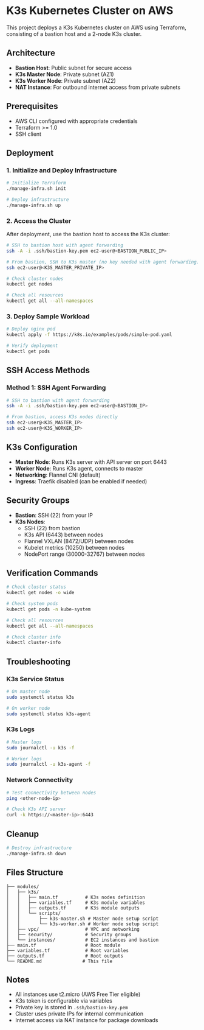 # K3s Kubernetes Cluster on AWS

This project deploys a K3s Kubernetes cluster on AWS using Terraform, consisting of a bastion host and a 2-node K3s cluster.

## Architecture

- **Bastion Host**: Public subnet for secure access
- **K3s Master Node**: Private subnet (AZ1)
- **K3s Worker Node**: Private subnet (AZ2)
- **NAT Instance**: For outbound internet access from private subnets

## Prerequisites

- AWS CLI configured with appropriate credentials
- Terraform >= 1.0
- SSH client

## Deployment

### 1. Initialize and Deploy Infrastructure

```bash
# Initialize Terraform
./manage-infra.sh init

# Deploy infrastructure
./manage-infra.sh up
```

### 2. Access the Cluster

After deployment, use the bastion host to access the K3s cluster:

```bash
# SSH to bastion host with agent forwarding 
ssh -A -i .ssh/bastion-key.pem ec2-user@<BASTION_PUBLIC_IP>

# From bastion, SSH to K3s master (no key needed with agent forwarding)
ssh ec2-user@<K3S_MASTER_PRIVATE_IP>

# Check cluster nodes
kubectl get nodes

# Check all resources
kubectl get all --all-namespaces
```

### 3. Deploy Sample Workload

```bash
# Deploy nginx pod
kubectl apply -f https://k8s.io/examples/pods/simple-pod.yaml

# Verify deployment
kubectl get pods
```

## SSH Access Methods

### Method 1: SSH Agent Forwarding
```bash
# SSH to bastion with agent forwarding
ssh -A -i .ssh/bastion-key.pem ec2-user@<BASTION_IP>

# From bastion, access K3s nodes directly
ssh ec2-user@<K3S_MASTER_IP>
ssh ec2-user@<K3S_WORKER_IP>
```

## K3s Configuration

- **Master Node**: Runs K3s server with API server on port 6443
- **Worker Node**: Runs K3s agent, connects to master
- **Networking**: Flannel CNI (default)
- **Ingress**: Traefik disabled (can be enabled if needed)

## Security Groups

- **Bastion**: SSH (22) from your IP
- **K3s Nodes**: 
  - SSH (22) from bastion
  - K3s API (6443) between nodes
  - Flannel VXLAN (8472/UDP) between nodes
  - Kubelet metrics (10250) between nodes
  - NodePort range (30000-32767) between nodes

## Verification Commands

```bash
# Check cluster status
kubectl get nodes -o wide

# Check system pods
kubectl get pods -n kube-system

# Check all resources
kubectl get all --all-namespaces

# Check cluster info
kubectl cluster-info
```

## Troubleshooting

### K3s Service Status
```bash
# On master node
sudo systemctl status k3s

# On worker node
sudo systemctl status k3s-agent
```

### K3s Logs
```bash
# Master logs
sudo journalctl -u k3s -f

# Worker logs
sudo journalctl -u k3s-agent -f
```

### Network Connectivity
```bash
# Test connectivity between nodes
ping <other-node-ip>

# Check K3s API server
curl -k https://<master-ip>:6443
```

## Cleanup

```bash
# Destroy infrastructure
./manage-infra.sh down
```

## Files Structure

```
├── modules/
│   ├── k3s/
│   │   ├── main.tf          # K3s nodes definition
│   │   ├── variables.tf     # K3s module variables
│   │   ├── outputs.tf       # K3s module outputs
│   │   └── scripts/
│   │       ├── k3s-master.sh # Master node setup script
│   │       └── k3s-worker.sh # Worker node setup script
│   ├── vpc/                 # VPC and networking
│   ├── security/            # Security groups
│   └── instances/           # EC2 instances and bastion
├── main.tf                  # Root module
├── variables.tf             # Root variables
├── outputs.tf               # Root outputs
└── README.md               # This file
```

## Notes

- All instances use t2.micro (AWS Free Tier eligible)
- K3s token is configurable via variables
- Private key is stored in `.ssh/bastion-key.pem`
- Cluster uses private IPs for internal communication
- Internet access via NAT instance for package downloads